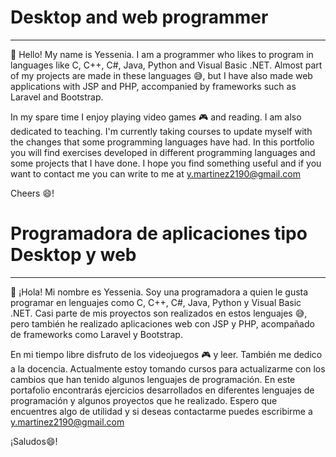 # Desktop and web programmer
_________________________________________
 👋 Hello! My name is Yessenia. I am a programmer who likes to program in languages like C, C++, C#, Java, Python and Visual Basic .NET. Almost part of my projects are made in these languages :sweat_smile:, but I have also made web applications with JSP and PHP, accompanied by frameworks such as Laravel and Bootstrap.
 
  In my spare time I enjoy playing video games :video_game: and reading. I am also dedicated to teaching. I'm currently taking courses to update myself with the changes that some programming languages have had.
  In this portfolio you will find exercises developed in different programming languages and some projects that I have done.
  I hope you find something useful and if you want to contact me you can write to me at y.martinez2190@gmail.com
 
  Cheers :smile:!
# Programadora de aplicaciones tipo Desktop y web
_________________________________________
 👋 ¡Hola! Mi nombre es Yessenia. Soy una programadora a quien le gusta programar en lenguajes como C, C++, C#, Java, Python y Visual Basic .NET. Casi parte de mis proyectos son realizados en estos lenguajes :sweat_smile:, pero también he realizado aplicaciones web con JSP y PHP, acompañado de frameworks como Laravel y Bootstrap.
 
 En mi tiempo libre disfruto de los videojuegos :video_game: y leer. También me dedico a la docencia. Actualmente estoy tomando cursos para actualizarme con los cambios que han tenido algunos lenguajes de programación.
 En este portafolio encontrarás ejercicios desarrollados en diferentes lenguajes de programación y algunos proyectos que he realizado.
 Espero que encuentres algo de utilidad y si deseas contactarme puedes escribirme a y.martinez2190@gmail.com
 
 ¡Saludos:smile:!
<!---
ymartinez2190/ymartinez2190 is a ✨ special ✨ repository because its `README.md` (this file) appears on your GitHub profile.
You can click the Preview link to take a look at your changes.
--->
